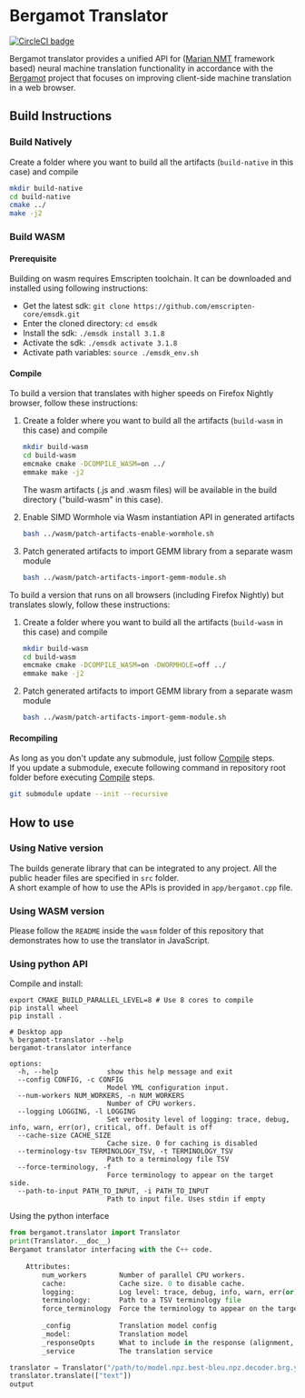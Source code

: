 # Bergamot Translator

[![CircleCI badge](https://img.shields.io/circleci/project/github/browsermt/bergamot-translator/main.svg?label=CircleCI)](https://circleci.com/gh/browsermt/bergamot-translator/)

Bergamot translator provides a unified API for ([Marian NMT](https://marian-nmt.github.io/) framework based) neural machine translation functionality in accordance with the [Bergamot](https://browser.mt/) project that focuses on improving client-side machine translation in a web browser.

## Build Instructions

### Build Natively
Create a folder where you want to build all the artifacts (`build-native` in this case) and compile

```bash
mkdir build-native
cd build-native
cmake ../
make -j2
```

### Build WASM
#### Prerequisite

Building on wasm requires Emscripten toolchain. It can be downloaded and installed using following instructions:

* Get the latest sdk: `git clone https://github.com/emscripten-core/emsdk.git`
* Enter the cloned directory: `cd emsdk`
* Install the sdk: `./emsdk install 3.1.8`
* Activate the sdk: `./emsdk activate 3.1.8`
* Activate path variables: `source ./emsdk_env.sh`

#### <a name="Compile"></a> Compile

To build a version that translates with higher speeds on Firefox Nightly browser, follow these instructions:

   1. Create a folder where you want to build all the artifacts (`build-wasm` in this case) and compile
       ```bash
       mkdir build-wasm
       cd build-wasm
       emcmake cmake -DCOMPILE_WASM=on ../
       emmake make -j2
       ```

       The wasm artifacts (.js and .wasm files) will be available in the build directory ("build-wasm" in this case).

   2. Enable SIMD Wormhole via Wasm instantiation API in generated artifacts
       ```bash
       bash ../wasm/patch-artifacts-enable-wormhole.sh
       ```

   3. Patch generated artifacts to import GEMM library from a separate wasm module
       ```bash
       bash ../wasm/patch-artifacts-import-gemm-module.sh
       ```

To build a version that runs on all browsers (including Firefox Nightly) but translates slowly, follow these instructions:

  1. Create a folder where you want to build all the artifacts (`build-wasm` in this case) and compile
      ```bash
      mkdir build-wasm
      cd build-wasm
      emcmake cmake -DCOMPILE_WASM=on -DWORMHOLE=off ../
      emmake make -j2
      ```

  2. Patch generated artifacts to import GEMM library from a separate wasm module
       ```bash
       bash ../wasm/patch-artifacts-import-gemm-module.sh
       ```

#### Recompiling
As long as you don't update any submodule, just follow [Compile](#Compile) steps.\
If you update a submodule, execute following command in repository root folder before executing
[Compile](#Compile) steps.
```bash
git submodule update --init --recursive
```


## How to use

### Using Native version

The builds generate library that can be integrated to any project. All the public header files are specified in `src` folder.\
A short example of how to use the APIs is provided in `app/bergamot.cpp` file.

### Using WASM version

Please follow the `README` inside the `wasm` folder of this repository that demonstrates how to use the translator in JavaScript.

### Using python API

Compile and install:
```
export CMAKE_BUILD_PARALLEL_LEVEL=8 # Use 8 cores to compile
pip install wheel
pip install .

# Desktop app
% bergamot-translator --help
bergamot-translator interfance

options:
  -h, --help            show this help message and exit
  --config CONFIG, -c CONFIG
                        Model YML configuration input.
  --num-workers NUM_WORKERS, -n NUM_WORKERS
                        Number of CPU workers.
  --logging LOGGING, -l LOGGING
                        Set verbosity level of logging: trace, debug, info, warn, err(or), critical, off. Default is off
  --cache-size CACHE_SIZE
                        Cache size. 0 for caching is disabled
  --terminology-tsv TERMINOLOGY_TSV, -t TERMINOLOGY_TSV
                        Path to a terminology file TSV
  --force-terminology, -f
                        Force terminology to appear on the target side.
  --path-to-input PATH_TO_INPUT, -i PATH_TO_INPUT
                        Path to input file. Uses stdin if empty
```
Using the python interface
```python
from bergamot.translator import Translator
print(Translator.__doc__)
Bergamot translator interfacing with the C++ code.
    
    Attributes:
        num_workers        Number of parallel CPU workers.
        cache:             Cache size. 0 to disable cache.
        logging:           Log level: trace, debug, info, warn, err(or), critical, off. Default is off
        terminology:       Path to a TSV terminology file
        force_terminology  Force the terminology to appear on the target side. May affect translation quality negatively.
        
        _config            Translation model config
        _model:            Translation model
        _responseOpts      What to include in the response (alignment, html restoration, etc..)
        _service           The translation service

translator = Translator("/path/to/model.npz.best-bleu.npz.decoder.brg.yml", terminology="/path/to/terminology.tsv")
translator.translate(["text"])
output
```
